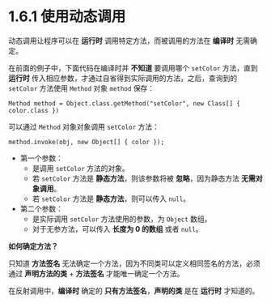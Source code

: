 # 1.6.1 使用动态调用

动态调用让程序可以在 **运行时** 调用特定方法，而被调用的方法在 **编译时** 无需确定。

在前面的例子中，下面代码在编译时并 **不知道** 要调用哪个 `setColor` 方法，直到 **运行时** 传入相应参数，才通过自省得到实际调用的方法，之后，查询到的 `setColor` 方法使用 `Method` 对象 `method` 保存：

```
Method method = Object.class.getMethod("setColor", new Class[] { color.class })
```

可以通过 `Method` 对象对象调用 `setColor` 方法：

```
method.invoke(obj, new Object[] { color });
```
* 第一个参数：
	+ 是调用 `setColor` 方法的对象。
	+ 若 `setColor` 方法是 **静态方法**，则该参数将被 **忽略**，因为静态方法 **无需对象调用**。
	+ 若 `setColor` 方法是 **静态方法**，则可以传入 `null`。
* 第二个参数：
	+ 是实际调用 `setColor` 方法使用的参数，为 `Object` 数组。
	+ 对于无参方法，可以传入 **长度为 0 的数组** 或者 `null`。

**如何确定方法？**

只知道 **方法签名** 无法确定一个方法，因为不同类可以定义相同签名的方法，必须通过 **声明方法的类** + **方法签名** 才能唯一确定一个方法。

在反射调用中，**编译时** 确定的 **只有方法签名**，**声明的类** 是在 **运行时** 才知道的。
